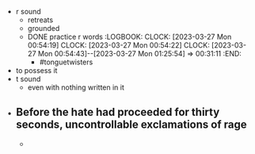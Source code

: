 - r sound
	- retreats
	- grounded
	- DONE practice r words
	  :LOGBOOK:
	  CLOCK: [2023-03-27 Mon 00:54:19]
	  CLOCK: [2023-03-27 Mon 00:54:22]
	  CLOCK: [2023-03-27 Mon 00:54:43]--[2023-03-27 Mon 01:25:54] =>  00:31:11
	  :END:
		- #tonguetwisters
- to possess it
- t sound
	- even with nothing written in it
- Before the hate had proceeded for thirty seconds, uncontrollable **exclamations** of rage
	-
	-